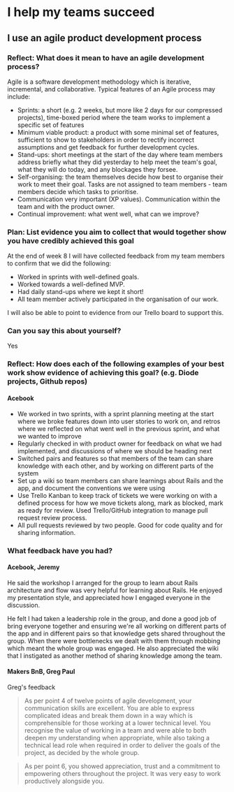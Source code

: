 # I help my teams succeed
## I use an agile product development process

### Reflect: What does it mean to have an agile development process?

Agile is a software development methodology which is iterative, incremental, and collaborative. Typical features of an Agile process may include:
- Sprints: a short (e.g. 2 weeks, but more like 2 days for our compressed projects), time-boxed period where the team works to implement a specific set of features
- Minimum viable product: a product with some minimal set of features, sufficient to show to stakeholders in order to rectify incorrect assumptions and get feedback for further development cycles.
- Stand-ups: short meetings at the start of the day where team members address briefly what they did yesterday to help meet the team's goal, what they will do today, and any blockages they forsee.
- Self-organising: the team themselves decide how best to organise their work to meet their goal. Tasks are not assigned to team members - team members decide which tasks to prioritise.
- Communication very important (XP values). Communication within the team and with the product owner.
- Continual improvement: what went well, what can we improve?

### Plan: List evidence you aim to collect that would together show you have credibly achieved this goal

At the end of week 8 I will have collected feedback from my team members to confirm that we did the following:
- Worked in sprints with well-defined goals.
- Worked towards a well-defined MVP.
- Had daily stand-ups where we kept it short!
- All team member actively participated in the organisation of our work.

I will also be able to point to evidence from our Trello board to support this.

### Can you say this about yourself?

Yes

### Reflect: How does each of the following examples of your best work show evidence of achieving this goal? (e.g. Diode projects, Github repos)

#### Acebook

- We worked in two sprints, with a sprint planning meeting at the start where we broke features down into user stories to work on, and retros where we reflected on what went well in the previous sprint, and what we wanted to improve
- Regularly checked in with product owner for feedback on what we had implemented, and discussions of where we should be heading next
- Switched pairs and features so that members of the team can share knowledge with each other, and by working on different parts of the system
- Set up a wiki so team members can share learnings about Rails and the app, and document the conventions we were using
- Use Trello Kanban to keep track of tickets we were working on with a defined process for how we move tickets along, mark as blocked, mark as ready for review. Used Trello/GitHub integration to manage pull request review process.
- All pull requests reviewed by two people. Good for code quality and for sharing information.

### What feedback have you had?

#### Acebook, Jeremy

He said the workshop I arranged for the group to learn about Rails architecture and flow was very helpful for learning about Rails. He enjoyed my presentation style, and appreciated how I engaged everyone in the discussion.

He felt I had taken a leadership role in the group, and done a good job of bring everyone together and ensuring we're all working on different parts of the app and in different pairs so that knowledge gets shared throughout the group. When there were bottlenecks we dealt with them through mobbing which meant the whole group was engaged. He also appreciated the wiki that I instigated as another method of sharing knowledge among the team.

#### Makers BnB, Greg Paul

Greg's feedback
> As per point 4 of twelve points of agile development, your communication skills are excellent. You are able to express complicated ideas and break them down in a way which is comprehensible for those working at a lower technical level. You recognise the value of working in a team and were able to both deepen my understanding when appropriate, while also taking a technical lead role when required in order to deliver the goals of the project, as decided by the whole group.

> As per point 6, you showed appreciation, trust and a commitment to empowering others throughout the project. It was very easy to work productively alongside you.